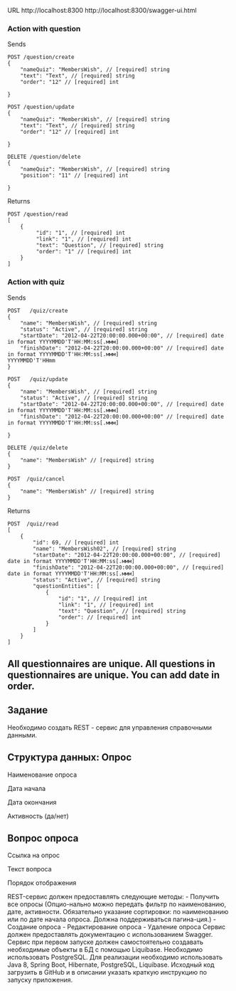 URL http://localhost:8300
http://localhost:8300/swagger-ui.html
### Action with question
Sends
```
POST /question/create
{
    "nameQuiz": "MembersWish", // [required] string 
    "text": "Text", // [required] string 
    "order": "12" // [required] int 

}
```

```
POST /question/update
{
    "nameQuiz": "MembersWish", // [required] string 
    "text": "Text", // [required] string 
    "order": "12" // [required] int 

}
```

```
DELETE /question/delete
{
    "nameQuiz": "MembersWish", // [required] string 
    "position": "11" // [required] int 

}
```
Returns 

```
POST /question/read
[
    {
         "id": "1", // [required] int 
         "link": "1", // [required] int
         "text": "Question", // [required] string 
         "order": "1" // [required] int
    }
]

```

### Action with quiz
Sends
```
POST   /quiz/create
{
    "name": "MembersWish", // [required] string 
    "status": "Active", // [required] string 
    "startDate": "2012-04-22T20:00:00.000+00:00", // [required] date in format YYYYMMDD'T'HH:MM:ss[.ммм]
    "finishDate": "2012-04-22T20:00:00.000+00:00" // [required] date in format YYYYMMDD'T'HH:MM:ss[.ммм]
YYYYMMDD'T'HHmm
}
```
```
POST   /quiz/update
{
    "name": "MembersWish", // [required] string 
    "status": "Active", // [required] string 
    "startDate": "2012-04-22T20:00:00.000+00:00", // [required] date in format YYYYMMDD'T'HH:MM:ss[.ммм]
    "finishDate": "2012-04-22T20:00:00.000+00:00" // [required] date in format YYYYMMDD'T'HH:MM:ss[.ммм]

}
```
```
DELETE /quiz/delete
{
    "name": "MembersWish" // [required] string 
}
```
```
POST  /quiz/cancel
{
    "name": "MembersWish" // [required] string 
}
```
Returns 

```
POST  /quiz/read
[
    {
        "id": 69, // [required] int 
        "name": "MembersWish02", // [required] string
        "startDate": "2012-04-22T20:00:00.000+00:00", // [required] date in format YYYYMMDD'T'HH:MM:ss[.ммм]
        "finishDate": "2012-04-22T20:00:00.000+00:00", // [required] date in format YYYYMMDD'T'HH:MM:ss[.ммм]
        "status": "Active", // [required] string
        "questionEntities": [
            {
                "id": "1", // [required] int 
                "link": "1", // [required] int
                "text": "Question", // [required] string 
                "order": // [required] int
            }
        ]
    }
]
```

All questionnaires are unique. 
All questions in questionnaires are unique.
You can add date in order.
--------------------
Задание
--------------------

Необходимо создать REST - сервис для управления справочными данными.

Структура данных:
Опрос
--------------------
Наименование опроса

Дата начала

Дата окончания

Активность (да/нет)

Вопрос опроса
--------------------
Ссылка на опрос

Текст вопроса

Порядок отображения


REST-сервис должен предоставлять следующие методы: - Получить все опросы (Опцио-нально можно передать фильтр по наименованию, дате, активности. Обязательно указание сортировки: по наименованию или по дате начала опроса. Должна поддерживаться пагина-ция.) - Создание опроса - Редактирование опроса - Удаление опроса
Сервис должен предоставлять документацию с использованием Swagger. Сервис при первом запуске должен самостоятельно создавать необходимые объекты в БД с помощью Liquibase. Необходимо использовать PostgreSQL.
Для реализации необходимо использовать Java 8, Spring Boot, Hibernate, PostgreSQL, Liquibase. Исходный код загрузить в GitHub и в описании указать краткую инструкцию по запуску приложения.
